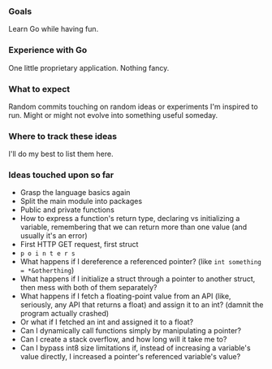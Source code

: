 ### Goals

Learn Go while having fun.

### Experience with Go

One little proprietary application. Nothing fancy.

### What to expect

Random commits touching on random ideas or experiments I'm inspired to run. Might or might not evolve into something useful someday.

### Where to track these ideas

I'll do my best to list them here.

### Ideas touched upon so far

- Grasp the language basics again
- Split the main module into packages
- Public and private functions
- How to express a function's return type, declaring vs initializing a variable, remembering that we can return more than one value (and usually it's an error)
- First HTTP GET request, first struct
- `p o i n t e r s`
- What happens if I dereference a referenced pointer? (like `int something = *&otherthing`)
- What happens if I initialize a struct through a pointer to another struct, then mess with both of them separately?
- What happens if I fetch a floating-point value from an API (like, seriously, any API that returns a float) and assign it to an int? (damnit the program actually crashed)
- Or what if I fetched an int and assigned it to a float?
- Can I dynamically call functions simply by manipulating a pointer?
- Can I create a stack overflow, and how long will it take me to? 
- Can I bypass int8 size limitations if, instead of increasing a variable's value directly, I increased a pointer's referenced variable's value?